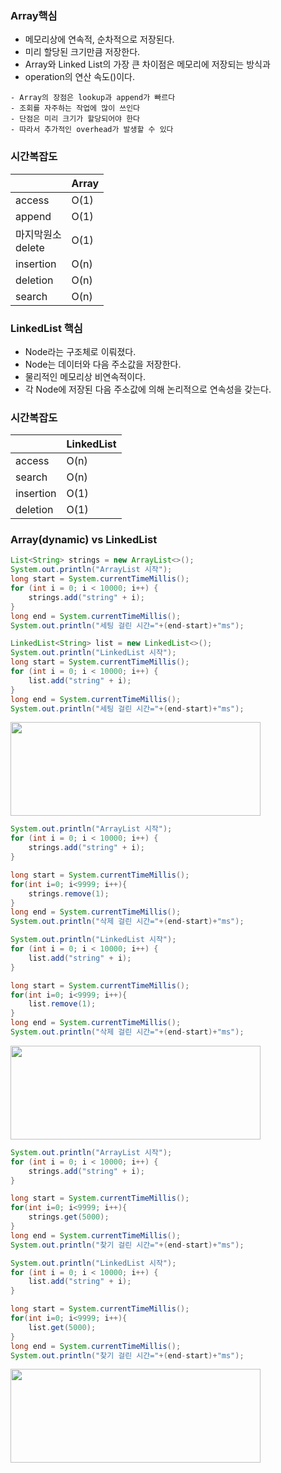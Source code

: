 ### Array핵심
* 메모리상에 연속적, 순차적으로 저장된다.
* 미리 할당된 크기만큼 저장한다.
* Array와 Linked List의 가장 큰 차이점은 메모리에 저장되는 방식과
* operation의 연산 속도()이다.
```
- Array의 장점은 lookup과 append가 빠르다
- 조회를 자주하는 작업에 많이 쓰인다
- 단점은 미리 크기가 할당되어야 한다
- 따라서 추가적인 overhead가 발생할 수 있다
```
### 시간복잡도
| |Array|
|-|-|
|access|O(1)|
|append|O(1)|
|마지막원소 <br>delete|O(1)|
|insertion|O(n)|
|deletion|O(n)|
|search|O(n)|

### LinkedList 핵심
* Node라는 구조체로 이뤄졌다.
* Node는 데이터와 다음 주소값을 저장한다.
* 물리적인 메모리상 비연속적이다.
* 각 Node에 저장된 다음 주소값에 의해 논리적으로 연속성을 갖는다.
### 시간복잡도
||LinkedList|
|-|-|
|access|O(n)|
|search|O(n)|
|insertion|O(1)|
|deletion|O(1)|


### Array(dynamic) vs LinkedList
```java
List<String> strings = new ArrayList<>();
System.out.println("ArrayList 시작");
long start = System.currentTimeMillis();
for (int i = 0; i < 10000; i++) {
    strings.add("string" + i);
}
long end = System.currentTimeMillis();
System.out.println("세팅 걸린 시간="+(end-start)+"ms");
```
```java
LinkedList<String> list = new LinkedList<>();
System.out.println("LinkedList 시작");
long start = System.currentTimeMillis();
for (int i = 0; i < 10000; i++) {
    list.add("string" + i);
}
long end = System.currentTimeMillis();
System.out.println("세팅 걸린 시간="+(end-start)+"ms");
```
<img src="https://s3.us-west-2.amazonaws.com/secure.notion-static.com/66a1120f-8a1f-42c9-9958-8e336b8640c6/Untitled.png?X-Amz-Algorithm=AWS4-HMAC-SHA256&X-Amz-Content-Sha256=UNSIGNED-PAYLOAD&X-Amz-Credential=AKIAT73L2G45EIPT3X45%2F20220616%2Fus-west-2%2Fs3%2Faws4_request&X-Amz-Date=20220616T141435Z&X-Amz-Expires=86400&X-Amz-Signature=1443d8791da9269d28edc779655e1223d5fd9b3a218de7d2443a3ae0435acddd&X-Amz-SignedHeaders=host&response-content-disposition=filename%20%3D%22Untitled.png%22&x-id=GetObject" width="400" height="150"/>

```java
System.out.println("ArrayList 시작");
for (int i = 0; i < 10000; i++) {
    strings.add("string" + i);
}

long start = System.currentTimeMillis();
for(int i=0; i<9999; i++){
    strings.remove(1);
}
long end = System.currentTimeMillis();
System.out.println("삭제 걸린 시간="+(end-start)+"ms");
```
```java
System.out.println("LinkedList 시작");
for (int i = 0; i < 10000; i++) {
    list.add("string" + i);
}

long start = System.currentTimeMillis();
for(int i=0; i<9999; i++){
    list.remove(1);
}
long end = System.currentTimeMillis();
System.out.println("삭제 걸린 시간="+(end-start)+"ms");
```
<img src="https://s3.us-west-2.amazonaws.com/secure.notion-static.com/082756da-c49a-4ab1-9409-d05a0c2709de/Untitled.png?X-Amz-Algorithm=AWS4-HMAC-SHA256&X-Amz-Content-Sha256=UNSIGNED-PAYLOAD&X-Amz-Credential=AKIAT73L2G45EIPT3X45%2F20220616%2Fus-west-2%2Fs3%2Faws4_request&X-Amz-Date=20220616T142406Z&X-Amz-Expires=86400&X-Amz-Signature=cefb5ba81933a43d3e5e5ee95971e62903c4bf24e31f8998d70321e57ef972cf&X-Amz-SignedHeaders=host&response-content-disposition=filename%20%3D%22Untitled.png%22&x-id=GetObject" width="400" height="150"/>

```java
System.out.println("ArrayList 시작");
for (int i = 0; i < 10000; i++) {
    strings.add("string" + i);
}

long start = System.currentTimeMillis();
for(int i=0; i<9999; i++){
    strings.get(5000);
}
long end = System.currentTimeMillis();
System.out.println("찾기 걸린 시간="+(end-start)+"ms");
```
```java
System.out.println("LinkedList 시작");
for (int i = 0; i < 10000; i++) {
    list.add("string" + i);
}

long start = System.currentTimeMillis();
for(int i=0; i<9999; i++){
    list.get(5000);
}
long end = System.currentTimeMillis();
System.out.println("찾기 걸린 시간="+(end-start)+"ms");
```
<img src="https://s3.us-west-2.amazonaws.com/secure.notion-static.com/64ef98ae-6fc9-406a-8d22-781e01dd4975/Untitled.png?X-Amz-Algorithm=AWS4-HMAC-SHA256&X-Amz-Content-Sha256=UNSIGNED-PAYLOAD&X-Amz-Credential=AKIAT73L2G45EIPT3X45%2F20220616%2Fus-west-2%2Fs3%2Faws4_request&X-Amz-Date=20220616T144141Z&X-Amz-Expires=86400&X-Amz-Signature=1db8f9cf15325ea3a31c8c677eab54f3cfc966bace297eab001c85be05b354af&X-Amz-SignedHeaders=host&response-content-disposition=filename%20%3D%22Untitled.png%22&x-id=GetObject" width="400" height="150">
